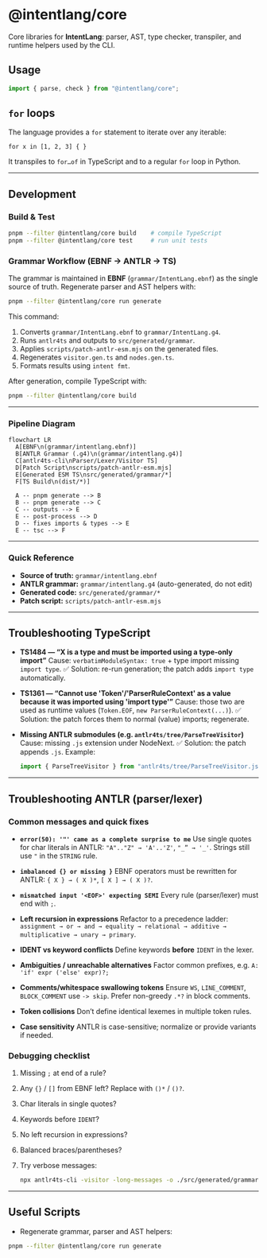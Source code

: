 # @intentlang/core

Core libraries for **IntentLang**: parser, AST, type checker, transpiler, and
runtime helpers used by the CLI.

## Usage

```ts
import { parse, check } from "@intentlang/core";
```

## `for` loops

The language provides a `for` statement to iterate over any iterable:

```intentlang
for x in [1, 2, 3] { }
```

It transpiles to `for…of` in TypeScript and to a regular `for` loop in Python.

---

## Development

### Build & Test

```bash
pnpm --filter @intentlang/core build    # compile TypeScript
pnpm --filter @intentlang/core test     # run unit tests
```

### Grammar Workflow (EBNF → ANTLR → TS)

The grammar is maintained in **EBNF** (`grammar/IntentLang.ebnf`) as the single
source of truth. Regenerate parser and AST helpers with:

```bash
pnpm --filter @intentlang/core run generate
```

This command:

1. Converts `grammar/IntentLang.ebnf` to `grammar/IntentLang.g4`.
2. Runs `antlr4ts` and outputs to `src/generated/grammar`.
3. Applies `scripts/patch-antlr-esm.mjs` on the generated files.
4. Regenerates `visitor.gen.ts` and `nodes.gen.ts`.
5. Formats results using `intent fmt`.

After generation, compile TypeScript with:

```bash
pnpm --filter @intentlang/core build
```

---

### Pipeline Diagram

```mermaid
flowchart LR
  A[EBNF\n(grammar/intentlang.ebnf)]
  B[ANTLR Grammar (.g4)\n(grammar/intentlang.g4)]
  C[antlr4ts-cli\nParser/Lexer/Visitor TS]
  D[Patch Script\nscripts/patch-antlr-esm.mjs]
  E[Generated ESM TS\nsrc/generated/grammar/*]
  F[TS Build\n(dist/*)]

  A -- pnpm generate --> B
  B -- pnpm generate --> C
  C -- outputs --> E
  E -- post-process --> D
  D -- fixes imports & types --> E
  E -- tsc --> F
```

---

### Quick Reference

- **Source of truth:** `grammar/intentlang.ebnf`
- **ANTLR grammar:** `grammar/intentlang.g4` (auto-generated, do not edit)
- **Generated code:** `src/generated/grammar/*`
- **Patch script:** `scripts/patch-antlr-esm.mjs`

---

## Troubleshooting TypeScript

- **TS1484 — “X is a type and must be imported using a type-only import”**
  Cause: `verbatimModuleSyntax: true` + type import missing `import type`.
  ✅ Solution: re-run generation; the patch adds `import type` automatically.

- **TS1361 — “Cannot use 'Token'/'ParserRuleContext' as a value because it was imported using 'import type'”**
  Cause: those two are used as runtime values (`Token.EOF`, `new ParserRuleContext(...)`).
  ✅ Solution: the patch forces them to normal (value) imports; regenerate.

- **Missing ANTLR submodules (e.g. `antlr4ts/tree/ParseTreeVisitor`)**
  Cause: missing `.js` extension under NodeNext.
  ✅ Solution: the patch appends `.js`. Example:

  ```ts
  import { ParseTreeVisitor } from "antlr4ts/tree/ParseTreeVisitor.js";
  ```

---

## Troubleshooting ANTLR (parser/lexer)

### Common messages and quick fixes

- **`error(50): '"' came as a complete surprise to me`**
  Use single quotes for char literals in ANTLR:
  `"A".."Z" → 'A'..'Z'`, `"_” → '_'`. Strings still use `"` in the `STRING` rule.

- **`imbalanced {} or missing }`**
  EBNF operators must be rewritten for ANTLR:
  `{ X } → ( X )*`, `[ X ] → ( X )?`.

- **`mismatched input '<EOF>' expecting SEMI`**
  Every rule (parser/lexer) must end with `;`.

- **Left recursion in expressions**
  Refactor to a precedence ladder:
  `assignment → or → and → equality → relational → additive → multiplicative → unary → primary`.

- **IDENT vs keyword conflicts**
  Define keywords **before** `IDENT` in the lexer.

- **Ambiguities / unreachable alternatives**
  Factor common prefixes, e.g.
  `A: 'if' expr ('else' expr)?;`

- **Comments/whitespace swallowing tokens**
  Ensure `WS`, `LINE_COMMENT`, `BLOCK_COMMENT` use `-> skip`.
  Prefer non-greedy `.*?` in block comments.

- **Token collisions**
  Don’t define identical lexemes in multiple token rules.

- **Case sensitivity**
  ANTLR is case-sensitive; normalize or provide variants if needed.

### Debugging checklist

1. Missing `;` at end of a rule?
2. Any `{}` / `[]` from EBNF left? Replace with `()*` / `()?`.
3. Char literals in single quotes?
4. Keywords before `IDENT`?
5. No left recursion in expressions?
6. Balanced braces/parentheses?
7. Try verbose messages:

   ```bash
   npx antlr4ts-cli -visitor -long-messages -o ./src/generated/grammar ./grammar/intentlang.g4
   ```

---

## Useful Scripts

- Regenerate grammar, parser and AST helpers:

```bash
pnpm --filter @intentlang/core run generate
```
